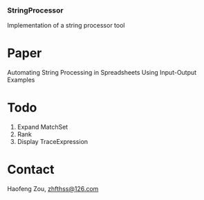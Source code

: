 ### StringProcessor
Implementation of a string processor tool

# Paper
Automating String Processing in Spreadsheets Using Input-Output Examples

# Todo
1. Expand MatchSet
2. Rank
3. Display TraceExpression

# Contact
Haofeng Zou, zhfthss@126.com